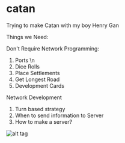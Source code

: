 catan
=====

Trying to make Catan with my boy Henry Gan


Things we Need:

Don't Require Network Programming:

1) Ports \n
5) Dice Rolls
6) Place Settlements
7) Get Longest Road
8) Development Cards

Network Development

1) Turn based strategy
2) When to send information to Server
3) How to make a server?

![alt tag](http://i.imgur.com/uAHb8No.png)
